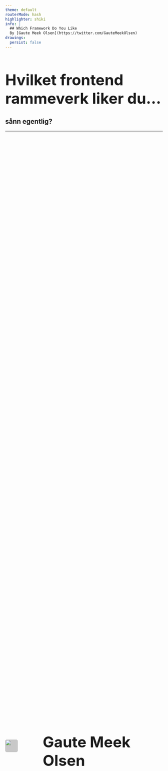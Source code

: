 ```yaml
---
theme: default
routerMode: hash
highlighter: shiki
info: |
  ## Which Framework Do You Like
  By [Gaute Meek Olsen](https://twitter.com/GauteMeekOlsen)
drawings:
  persist: false
---
```


# Hvilket frontend rammeverk liker du...

<h2 v-click>sånn egentlig?</h2>

---

<div class="row">
  <img src="/gaute.jpg">
  <div class="column">
    <h1>Gaute Meek Olsen</h1>
    <Capra/>
  </div>
</div>

<style>
.row{
  display: flex;
  justify-content: center;
  align-items: center;
  height: 100%;
  gap: 5rem;
}

.column{
  display: flex;
  flex-direction: column;
  justify-content: center;
}

img{
  height: 320px;
  border-radius: 40px;
}

h1{
  font-size: 3rem;
}
</style>

---

# Hva er et frontend rammeverk?

<ul v-click>
  <li>Abstraksjon</li>
  <li>Oppsett/struktur for å lage HTML, JS og CSS</li>
  <li>Lar deg utvikle UI komponenter</li>
  <li>Holder på data</li>
  <li>Reaktiv UI basert på data</li>
</ul>

---
  
<BarChart title="State of JS 21 - Usage" postfix="%" :bars="[
  { name: 'React', points: 80 }, 
  { name: 'Vue', points: 51 }, 
  { name: 'Angular', points: 54 },
  { name: 'Svelte', points: 20 },
  { name: 'Preact', points: 14 },
  { name: 'Ember', points: 9 },
  { name: 'Lit', points: 7 },
  { name: 'Alpine', points: 6 },
  { name: 'Solid', points: 3 },
  { name: 'Stimulus', points: 2 },
  ]"/>

---

<BarChart title="NPM Installs Weekly" :bars="[
  { name: 'React', points: 15_200_000 }, 
  { name: 'Vue', points: 3_100_000 }, 
  { name: 'Angular', points: 2_900_000 },
  { name: 'Svelte', points: 260_000 },
  { name: 'Preact', points: 1_100_000 },
  { name: 'Ember', points: 3_700 },
  { name: 'Lit', points: 120_000 },
  { name: 'Alpine', points: 86_000 },
  { name: 'Solid', points: 17_000 },
  { name: 'Stimulus', points: 157_000 },
  ]"/>

---

<BarChart title="GitHub Stars" :bars="[
  { name: 'React', points: 184_000 }, 
  { name: 'Vue', points: 194_000 }, 
  { name: 'Angular', points: 80_000 },
  { name: 'Svelte', points: 57_000 },
  { name: 'Preact', points: 31_000 },
  { name: 'Ember', points: 22_000 },
  { name: 'Lit', points: 11_000 },
  { name: 'Alpine', points: 20_000 },
  { name: 'Solid', points: 16_000 },
  { name: 'Stimulus', points: 11_000 },
  ]"/>


---

<BarChart title="Developer Tools Extension Installs" :bars="[
  { name: 'React', points: 140_000+3_000_000 }, 
  { name: 'Vue', points: 90_000+1_200_000 }, 
  { name: 'Angular', points: 100_000 },
  { name: 'Svelte', points: 2_000+10_000 },
  { name: 'Preact', points: 1_000+6_000 },
  { name: 'Ember', points: 2_000+40_000 },
  { name: 'Alpine', points: 1_000+9_000 },
  ]"/>

---

<BarChart title="Stackoverflow Watchers" :bars="[
  { name: 'React', points: 309_000 }, 
  { name: 'Vue', points: 84_200 }, 
  { name: 'Angular', points: 178_000 },
  { name: 'Svelte', points: 2_300 },
  { name: 'Preact', points: 225 },
  { name: 'Ember', points: 5_100 },
  { name: 'Lit', points: 49 },
  { name: 'Alpine', points: 232 },
  { name: 'Solid', points: 26 },
  { name: 'Stimulus', points: 119 },
  ]"/>

---

<BarChart title="Slått sammen" postfix="%" :bars="[
  { name: 'React', points: Number(([32.5,66.2,29.4,68.2,53.3].reduce((acc, p) => acc + p, 0)/5).toFixed(1)) },
  { name: 'Vue', points: Number(([20.7,13.5,31,28,14.5].reduce((acc, p) => acc + p, 0)/5).toFixed(1)) },
  { name: 'Angular', points: Number(([22,12.6,12.8,2.2,30.7].reduce((acc, p) => acc + p, 0)/5).toFixed(1)) },
  { name: 'Svelte', points: Number(([8.1,1.1,9.1,0.3,0.4].reduce((acc, p) => acc + p, 0)/5).toFixed(1)) },
  { name: 'Preact', points: Number(([5.7,4.8,5,0.2,0].reduce((acc, p) => acc + p, 0)/5).toFixed(1)) },
  { name: 'Ember', points: Number(([3.7,0,3.5,0.9,0.9].reduce((acc, p) => acc + p, 0)/5).toFixed(1)) },
  { name: 'Lit', points: Number(([2.8,0.5,1.8,0,0].reduce((acc, p) => acc + p, 0)/5).toFixed(1)) },
  { name: 'Alpine', points: Number(([2.4,0.4,3.2,0.2,0].reduce((acc, p) => acc + p, 0)/5).toFixed(1)) },
  { name: 'Solid', points: Number(([1.2,0.1,2.6,0,0].reduce((acc, p) => acc + p, 0)/5).toFixed(1)) },
  { name: 'Stimulus', points: Number(([0.8,0.7,1.8,0,0].reduce((acc, p) => acc + p, 0)/5).toFixed(1)) },
  ]"/>

---

## Bli med å gi din stemme

<div class="center">
  <img src="/qr-vote.png" alt="QR code"/>
  <a href="https://gaute-talks.netlify.app/which-framework-do-you-like-voting/" target="_blank">g-goto.web.app/a</a>
  <Ready/>
</div>

<style>
  img{
    border-radius: 15px;
    height: 35%;
    width: 35%;
  }

  .center{
    display: flex;
    flex-direction: column;
    align-items: center;
    margin-top: 15px;
    gap: 15px;
  }
</style>

---

# Hvilken foretrekker du?

<section class="options">
  <div><logos-react class="text-9xl"/></div>
  <div><logos-angular-icon class="text-9xl"/></div>
  <div><logos-vue class="text-9xl"/></div>
  <div><logos-svelte-icon class="text-9xl"/></div>
  <div><mdi-head-question-outline class="text-9xl"/></div>
</section>
<Voting :index="1" votekey="prefers"/>

---

<Vote title="Hvilken foretrekker du?" votekey="prefers"/>

---

# React

- Av Facebook / Meta
- Public release 2013
- Current release v18
- ~~Library~~
- 2019 React hooks

---

## React komponent

```jsx
function Counter() {
  const [count, setCount] = useState(0)
  
  return (
    <>
      <span>Count is {count}</span>
      <button onClick={() => setCount(count + 1)}>Bump</button>
    </>
  );
}
```

---

# Angular

- Av Google
- Ikke AngularJS
- Initial release 2016
- Current release v13
- Decorators
- Dependency injection

---

## Angular data

```ts
@Component({
  selector: 'app-counter',
  templateUrl: './counter.component.html',
  styleUrls: ['./counter.component.css']
})
export class CounterComponent {
  count = 0
  increment(){
    this.count++
  }
}
```

```html
<span>Count is {{count}}</span>
<button (click)="increment()">Bump</button>
```

---

# Vue

- Av Evan You
- Initial release 2013
- Full time siden 2016
- Progressive framework
- 2020 Composition API

---

## Vue komponent

```vue
<script setup lang="ts">
const count = ref(0)
</script>

<template>
  <span>Count is {{count}}</span>
  <button @click="count++">Bump</button>
</template>

<style scoped>
</style>
```

---

# Svelte

- Av Rich Harris
- Initial release 2016
- Compiler

---

## Svelte komponent

```svelte
<script lang="ts">
let count = 0
</script>

<span>Count is {count}</span>
<button on:click={() => count++}>Bump</button>

<style>
</style>
```

---

# Hva er viktig for et framework?

* Utvikler opplevelse
* Performance
* Økosystem

---
layout: center
---

# Utivkler opplevelse - 💯 poeng

---

# JavaScript eller TypeScript?

<section class="options">
  <div><logos-javascript class="text-9xl"/></div>
  <div><logos-typescript-icon class="text-9xl"/></div>
</section>
<Voting :index="2" votekey="language"/>

---

<Vote title="JavaScript eller TypeScript?" votekey="language"/>

---

# Template

<section class="options">

<div>
JSX

```jsx
function MyComponent() {
  const world = 'CapraCon'
  return (
    <>
      <h1>Hello {world}</h1>
      <p>Do you like JSX?</p>
    </>
  );
}
```

</div>
<div>
HTML

```html
<h1>Hello {{world}}</h1>
<p>Do you like HTML?</p>
```

</div>
<div>
Single File Comonent

```svelte
<script>
const world = 'CapraCon'
</script>

<h1>Hello {world}</h1>
<p>Do you like SFC?</p>

<style></style>
```

</div>
</section>

<Voting :index="3" votekey="template"/>

---

<Vote title="Template" votekey="template"/>

---

# Conditional rendering

<section class="options">

<div>
Short circuit

```jsx
{ day && <p>☀️</p> }
```

</div>
<div>
Directive

```html
<p v-if="day">☀️</p>
```

</div>
<div>
Svelte syntax

```svelte
{#if day}
  <p>☀️</p>
{/if}
```

</div>
</section>

<Voting :index="4" votekey="if"/>

---

<Vote title="Conditional rendering" votekey="if"/>

---

# Liste

<section class="options grid">

<div>
React

```jsx
<ul>
  {todos.map(todo => 
    <li key={todo.id}>{todo.text}</li>
  )}
</ul >
```

</div>
<div>
Angular

```html
<ul>
  <li
    *ngFor="let todo of todos; trackBy: trackByFn" 
  >{{todo.text}}</li>
</ul>
```

</div>
<div>
Vue

```html
<ul>
  <li v-for="todo in todos" :key="todo.id">{{todo.text}}</li>
</ul>
```

</div>
<div>
Svelte

```svelte
<ul>
  {#each todos as todo (todo.id)}
    <li>{todo}</li>
  {/each}
</ul>
```

</div>
</section>

<Voting :index="5" votekey="list"/>

---

<Vote title="Liste" votekey="list"/>

---

# State

<section class="options grid">

<div>
React

```jsx
const [position, setPosition] = useState({ x: 0, y: 0 })
const moveX = (x) => setPosition({...position, x: x})
```

</div>
<div>
Angular

```ts
class MyComponent {
  position = { x: 0, y: 0 }
  moveX(x: number){
    this.position.x = x
  }
}
```

</div>
<div>
Vue

```js
const position = reactive({ x: 0, y: 0 })
const moveX = (x) => position.x = x
```

</div>
<div>
Svelte

```js
const position = { x: 0, y: 0 }
const moveX = (x) => position.x = x
```

</div>
</section>

<Voting :index="6" votekey="state"/>

---

<Vote title="State" votekey="state"/>

---

# Beregnet verdi

<section class="options grid">

<div>
React

```jsx
const [count, setCount] = useState(0)
const double = count * 2
```

</div>
<div>
Angular

```ts
class MyComponent {
  count = 0
  double(){
    return this.count * 2
  }
}
```

</div>
<div>
Vue

```js
const count = ref(0)
const double = computed(() => count.value * 2)
```

</div>
<div>
Svelte

```js
let count = 0
$: double = count * 2
```

</div>
</section>

<Voting :index="7" votekey="computed"/>

---

<Vote title="Beregnet verdi" votekey="computed"/>

---

# Props

<section class="options grid">

<div>
React

```jsx
function MyComponent(props: { count: number }){
  return <p>Count: {props.count}</p>
}
```

</div>
<div>
Angular

```ts
class MyComponent {
  @Input() count!: number
}
```

</div>
<div>
Vue

```vue
<script setup lang="ts">
defineProps<{
  count: number
}>()
</script>
<template>
  <p>Count: {{count}}</p>
</template>
```

</div>
<div>
Svelte

```svelte
<script lang="ts">
export let count: number
</script>
<p>Count: {count}</p>
```

</div>
</section>

<Voting :index="8" votekey="props"/>

---

<Vote title="Props" votekey="props"/>

---

### Spør meg senere om 🕙

- Global state
- Watchers/side effects
- Lifecycle methods

---

# Utivkler opplevelse 

<DX/>

---
layout: center
---

# Performance - 💯 poeng

---

# App size - TodoMVC

|           | Vue     | Svelte | React   | Angular
| --------- | ------- | ------ | ------- | --------
| Vendor    | 18.10kb | 1.54kb | 38.55kb | 41.74kB 
| Component | 1.45kb  | 2.31kb | 1.56kb  | 1.68kB  

---

# App size

<div class="center">
  <img src="/chart.png" alt="App size chart"/>
</div>

<style>
  img{
    height: 80%;
    width: 80%;
  }

  .center{
    display: flex;
    flex-direction: column;
    align-items: center;
    margin-top: 15px;
    gap: 15px;
  }
</style>
---

# App size

| Komponenter | Vue   | Svelte | React | Angular
| ----------- | ----- | ------ | ----- | --------
| 10          | 6 🏅  | 10 🏅 |       |    
| 50          | 10 🏅 | 3 🏅  | 3 🏅 |   
| 200         | 10 🏅 |       | 4 🏅  | 2 🏅

---

# App performance

[js-framework-benchmark](https://krausest.github.io/js-framework-benchmark/current.html)
---

# App performance

|                   | Vue    | Svelte | React | Angular
| ----------------- | ------ | ------ | ----- | --------
| Data changes      | 10 🏅 | 8 🏅   |       | 
| Startup           | 6 🏅  | 9 🏅   | 2 🏅  |   
| Memory allocation | 6 🏅  | 10 🏅  | 1 🏅  | 

---
layout: center
---

# Økosystem - 💯 poeng

---

<BarChart title="Slått sammen" postfix="%" :bars="[
  { name: 'React', points: Number(([32.5,66.2,29.4,68.2,53.3].reduce((acc, p) => acc + p, 0)/5).toFixed(1)) },
  { name: 'Vue', points: Number(([20.7,13.5,31,28,14.5].reduce((acc, p) => acc + p, 0)/5).toFixed(1)) },
  { name: 'Angular', points: Number(([22,12.6,12.8,2.2,30.7].reduce((acc, p) => acc + p, 0)/5).toFixed(1)) },
  { name: 'Svelte', points: Number(([8.1,1.1,9.1,0.3,0.4].reduce((acc, p) => acc + p, 0)/5).toFixed(1)) },
]"/>

|         | Poeng
| ------- | -----  
| React   | 20 🏅  
| Vue     | 9 🏅   
| Angular | 6 🏅   
| Svelte  | 2 🏅   

---

# Metaframework

|         | Metaframework                                                                              | Poeng
| ------- | -------------------------------------------------------------------------------------------| ------
| React   | <logos-astro/> <logos-nextjs/> <logos-remix-icon/> <logos-gatsby/> <logos-docusaurus/> +5  | 30 🏅
| Vue     | <logos-astro/> <logos-nuxt-icon/> <logos-gridsome-icon/> +3                                | 18🏅
| Svelte  | <logos-astro/> <logos-svelte-icon/> +1                                                     | 9🏅
| Angular | <logos-angular-icon/> +1                                                                   | 6🏅

<style>
  svg, img{
    height: 40px;
    width: 40px;
    background: #87878773;
    border-radius: 5px;
    display: inline-block;
    vertical-align: middle;
  }
</style>

<!--
React: Astro, Next.js, Remix, Umi, Blitz, After.js, Fusion.js | Gatsby, Docusaurus, React Static
Vue: Astro, Nuxt, Factor, VitePress, Gridsome, Saber
Angular: Scully, Angular Universal
Svelte: Astro, SvelteKit, Elder.js
-->

---

<Winner/>
<Voting :index="9"/>

---

## Slides

- [gaute-talks.netlify.app](https://gaute-talks.netlify.app/which-framework-do-you-like/index.html)

## Kilder

- [frontend-framework-compare](https://github.com/gautemo/frontend-framework-compare)
- [GitHub stars](https://bestofjs.org/projects?tags=framework)
- [js-framework-benchmark](https://krausest.github.io/js-framework-benchmark/current.html)
- [frontend-framework-size-analysis](https://github.com/gautemo/frontend-framework-size-analysis)
- [Metaframeworks SSG](https://bestofjs.org/projects?tags=ssg)
- [Metaframeworks SSR](https://bestofjs.org/projects?tags=nodejs-framework)
